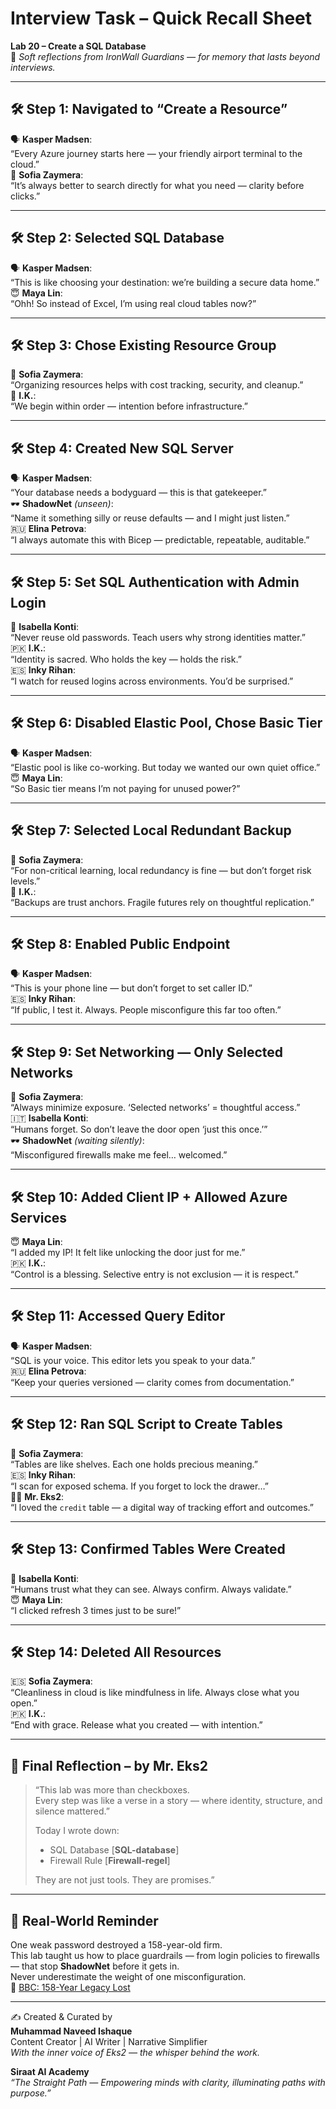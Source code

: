 # Interview Task – Quick Recall Sheet  
**Lab 20 – Create a SQL Database**  
🌸 _Soft reflections from IronWall Guardians — for memory that lasts beyond interviews._

---

## 🛠️ Step 1: Navigated to “Create a Resource”  
🗣️ **Kasper Madsen**:  
“Every Azure journey starts here — your friendly airport terminal to the cloud.”  
🌸 **Sofia Zaymera**:  
“It’s always better to search directly for what you need — clarity before clicks.”  

---

## 🛠️ Step 2: Selected SQL Database  
🗣️ **Kasper Madsen**:  
“This is like choosing your destination: we’re building a secure data home.”  
😇 **Maya Lin**:  
“Ohh! So instead of Excel, I’m using real cloud tables now?”  

---

## 🛠️ Step 3: Chose Existing Resource Group  
🌸 **Sofia Zaymera**:  
“Organizing resources helps with cost tracking, security, and cleanup.”  
🧠 **I.K.**:  
“We begin within order — intention before infrastructure.”  

---

## 🛠️ Step 4: Created New SQL Server  
🗣️ **Kasper Madsen**:  
“Your database needs a bodyguard — this is that gatekeeper.”  
🕶️ **ShadowNet** *(unseen)*:  
“Name it something silly or reuse defaults — and I might just listen.”  
🇷🇺 **Elina Petrova**:  
“I always automate this with Bicep — predictable, repeatable, auditable.”  

---

## 🛠️ Step 5: Set SQL Authentication with Admin Login  
🌸 **Isabella Konti**:  
“Never reuse old passwords. Teach users why strong identities matter.”  
🇵🇰 **I.K.**:  
“Identity is sacred. Who holds the key — holds the risk.”  
🇪🇸 **Inky Rihan**:  
“I watch for reused logins across environments. You’d be surprised.”  

---

## 🛠️ Step 6: Disabled Elastic Pool, Chose Basic Tier  
🗣️ **Kasper Madsen**:  
“Elastic pool is like co-working. But today we wanted our own quiet office.”  
😇 **Maya Lin**:  
“So Basic tier means I’m not paying for unused power?”  

---

## 🛠️ Step 7: Selected Local Redundant Backup  
🌸 **Sofia Zaymera**:  
“For non-critical learning, local redundancy is fine — but don’t forget risk levels.”  
🧠 **I.K.**:  
“Backups are trust anchors. Fragile futures rely on thoughtful replication.”  

---

## 🛠️ Step 8: Enabled Public Endpoint  
🗣️ **Kasper Madsen**:  
“This is your phone line — but don’t forget to set caller ID.”  
🇪🇸 **Inky Rihan**:  
“If public, I test it. Always. People misconfigure this far too often.”  

---

## 🛠️ Step 9: Set Networking — Only Selected Networks  
🌸 **Sofia Zaymera**:  
“Always minimize exposure. ‘Selected networks’ = thoughtful access.”  
🇮🇹 **Isabella Konti**:  
“Humans forget. So don’t leave the door open ‘just this once.’”  
🕶️ **ShadowNet** *(waiting silently)*:  
“Misconfigured firewalls make me feel… welcomed.”  

---

## 🛠️ Step 10: Added Client IP + Allowed Azure Services  
😇 **Maya Lin**:  
“I added my IP! It felt like unlocking the door just for me.”  
🇵🇰 **I.K.**:  
“Control is a blessing. Selective entry is not exclusion — it is respect.”  

---

## 🛠️ Step 11: Accessed Query Editor  
🗣️ **Kasper Madsen**:  
“SQL is your voice. This editor lets you speak to your data.”  
🇷🇺 **Elina Petrova**:  
“Keep your queries versioned — clarity comes from documentation.”  

---

## 🛠️ Step 12: Ran SQL Script to Create Tables  
🌸 **Sofia Zaymera**:  
“Tables are like shelves. Each one holds precious meaning.”  
🇪🇸 **Inky Rihan**:  
“I scan for exposed schema. If you forget to lock the drawer…”  
👨‍💼 **Mr. Eks2**:  
“I loved the `credit` table — a digital way of tracking effort and outcomes.”  

---

## 🛠️ Step 13: Confirmed Tables Were Created  
🌸 **Isabella Konti**:  
“Humans trust what they can see. Always confirm. Always validate.”  
😇 **Maya Lin**:  
“I clicked refresh 3 times just to be sure!”  

---

## 🛠️ Step 14: Deleted All Resources  
🇪🇸 **Sofia Zaymera**:  
“Cleanliness in cloud is like mindfulness in life. Always close what you open.”  
🇵🇰 **I.K.**:  
“End with grace. Release what you created — with intention.”  

---

## 🌈 Final Reflection – by Mr. Eks2  

> “This lab was more than checkboxes.  
> Every step was like a verse in a story — where identity, structure, and silence mattered.”  
>  
> Today I wrote down:  
> - SQL Database [**SQL-database**]  
> - Firewall Rule [**Firewall-regel**]  
>  
> They are not just tools. They are promises.”

---

## 🔐 Real-World Reminder  

One weak password destroyed a 158-year-old firm.  
This lab taught us how to place guardrails — from login policies to firewalls — that stop **ShadowNet** before it gets in.  
Never underestimate the weight of one misconfiguration.  
📎 [BBC: 158-Year Legacy Lost](https://www.bbc.com/news/articles/cx2gx28815wo)

---

✍️ Created & Curated by  
**Muhammad Naveed Ishaque**  
Content Creator | AI Writer | Narrative Simplifier  
_With the inner voice of Eks2 — the whisper behind the work._  

**Siraat AI Academy**  
_“The Straight Path — Empowering minds with clarity, illuminating paths with purpose.”_
